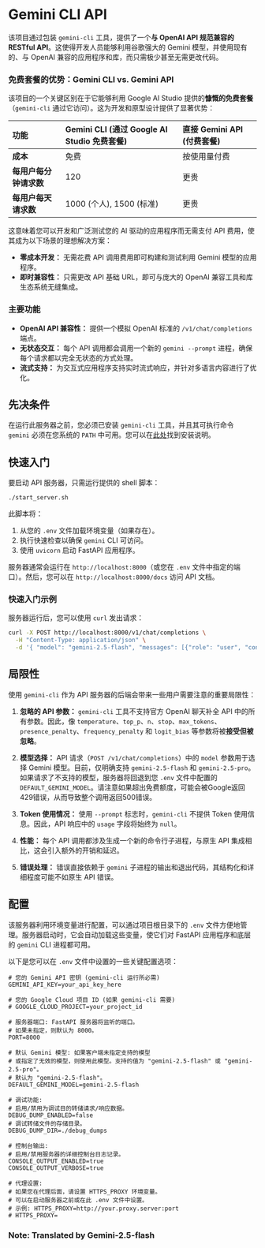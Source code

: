 # Gemini CLI API

该项目通过包装 `gemini-cli` 工具，提供了一个**与 OpenAI API 规范兼容的 RESTful API**。这使得开发人员能够利用谷歌强大的 Gemini 模型，并使用现有的、与 OpenAI 兼容的应用程序和库，而只需极少甚至无需更改代码。

### 免费套餐的优势：Gemini CLI vs. Gemini API

该项目的一个关键区别在于它能够利用 Google AI Studio 提供的**慷慨的免费套餐**（`gemini-cli` 通过它访问）。这为开发和原型设计提供了显著优势：

| 功能 | Gemini CLI (通过 Google AI Studio 免费套餐) | 直接 Gemini API (付费套餐) |
| :-------------------------- | :------------------------------------------ | :---------------------------- |
| **成本** | 免费 | 按使用量付费 |
| **每用户每分钟请求数** | 120 | 更贵 |
| **每用户每天请求数** | 1000 (个人), 1500 (标准) | 更贵 |

这意味着您可以开发和广泛测试您的 AI 驱动的应用程序而无需支付 API 费用，使其成为以下场景的理想解决方案：

-   **零成本开发：** 无需花费 API 调用费用即可构建和测试利用 Gemini 模型的应用程序。
-   **即时兼容性：** 只需更改 API 基础 URL，即可与庞大的 OpenAI 兼容工具和库生态系统无缝集成。

### 主要功能
-   **OpenAI API 兼容性：** 提供一个模拟 OpenAI 标准的 `/v1/chat/completions` 端点。
-   **无状态交互：** 每个 API 调用都会调用一个新的 `gemini --prompt` 进程，确保每个请求都以完全无状态的方式处理。
-   **流式支持：** 为交互式应用程序支持实时流式响应，并针对多语言内容进行了优化。
## 先决条件

在运行此服务器之前，您必须已安装 `gemini-cli` 工具，并且其可执行命令 `gemini` 必须在您系统的 `PATH` 中可用。您可以在[此处](https://github.com/GoogleCloudPlatform/generative-ai/tree/main/gemini/cli)找到安装说明。

## 快速入门

要启动 API 服务器，只需运行提供的 shell 脚本：

```bash
./start_server.sh
```

此脚本将：
1.  从您的 `.env` 文件加载环境变量（如果存在）。
2.  执行快速检查以确保 `gemini` CLI 可访问。
3.  使用 `uvicorn` 启动 FastAPI 应用程序。

服务器通常会运行在 `http://localhost:8000`（或您在 `.env` 文件中指定的端口）。然后，您可以在 `http://localhost:8000/docs` 访问 API 文档。

### 快速入门示例

服务器运行后，您可以使用 `curl` 发出请求：

```bash
curl -X POST http://localhost:8000/v1/chat/completions \
  -H "Content-Type: application/json" \
  -d '{ "model": "gemini-2.5-flash", "messages": [{"role": "user", "content": "你好，今天过得怎么样？"}], "stream": false }'
```

## 局限性

使用 `gemini-cli` 作为 API 服务器的后端会带来一些用户需要注意的重要局限性：

1.  **忽略的 API 参数：** `gemini-cli` 工具不支持官方 OpenAI 聊天补全 API 中的所有参数。因此，像 `temperature`、`top_p`、`n`、`stop`、`max_tokens`、`presence_penalty`、`frequency_penalty` 和 `logit_bias` 等参数将被**接受但被忽略**。

2.  **模型选择：** API 请求（`POST /v1/chat/completions`）中的 `model` 参数用于选择 Gemini 模型。目前，仅明确支持 `gemini-2.5-flash` 和 `gemini-2.5-pro`。如果请求了不支持的模型，服务器将回退到您 `.env` 文件中配置的 `DEFAULT_GEMINI_MODEL`。请注意如果超出免费额度，可能会被Google返回429错误，从而导致整个调用返回500错误。

3.  **Token 使用情况：** 使用 `--prompt` 标志时，`gemini-cli` 不提供 Token 使用信息。因此，API 响应中的 `usage` 字段将始终为 `null`。

4.  **性能：** 每个 API 调用都涉及生成一个新的命令行子进程，与原生 API 集成相比，这会引入额外的开销和延迟。

5.  **错误处理：** 错误直接依赖于 `gemini` 子进程的输出和退出代码，其结构化和详细程度可能不如原生 API 错误。

## 配置

该服务器利用环境变量进行配置，可以通过项目根目录下的 `.env` 文件方便地管理。服务器启动时，它会自动加载这些变量，使它们对 FastAPI 应用程序和底层的 `gemini` CLI 进程都可用。

以下是您可以在 `.env` 文件中设置的一些关键配置选项：

```dotenv
# 您的 Gemini API 密钥 (gemini-cli 运行所必需)
GEMINI_API_KEY=your_api_key_here

# 您的 Google Cloud 项目 ID (如果 gemini-cli 需要)
# GOOGLE_CLOUD_PROJECT=your_project_id

# 服务器端口: FastAPI 服务器将监听的端口。
# 如果未指定，则默认为 8000。
PORT=8000

# 默认 Gemini 模型: 如果客户端未指定支持的模型
# 或指定了无效的模型，则使用此模型。支持的值为 "gemini-2.5-flash" 或 "gemini-2.5-pro"。
# 默认为 "gemini-2.5-flash"。
DEFAULT_GEMINI_MODEL=gemini-2.5-flash

# 调试功能:
# 启用/禁用为调试目的转储请求/响应数据。
DEBUG_DUMP_ENABLED=false
# 调试转储文件的存储目录。
DEBUG_DUMP_DIR=./debug_dumps

# 控制台输出:
# 启用/禁用服务器的详细控制台日志记录。
CONSOLE_OUTPUT_ENABLED=true
CONSOLE_OUTPUT_VERBOSE=true

# 代理设置:
# 如果您在代理后面，请设置 HTTPS_PROXY 环境变量。
# 可以在启动服务器之前或在此 .env 文件中设置。
# 示例: HTTPS_PROXY=http://your.proxy.server:port
# HTTPS_PROXY=

```

### Note: Translated by Gemini-2.5-flash